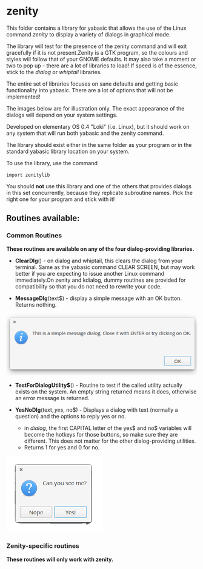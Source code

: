 # zenity

This folder contains a library for yabasic that allows the use of the Linux command *zenity* to display a variety of dialogs in graphical mode.

The library will test for the presence of the zenity command and will exit gracefully if it is not present.Zenity is a GTK program, so the colours and styles will follow that of your GNOME defaults. It may also take a moment or two to pop up - there are a lot of libraries to load! If speed is of the essence, stick to the *dialog* or *whiptail* libraries.

The entire set of libraries focuses on sane defaults and getting basic functionality into yabasic. There are a lot of options that will not be implemented!

The images below are for illustration only. The exact appearance of the dialogs will depend on your system settings.

Developed on elementary OS 0.4 "Loki" (i.e. Linux), but it should work on any system that will run both yabasic and the zenity command.

The library should exist either in the same folder as your program or in the standard yabasic library location on your system.

To use the library, use the command 

    import zenitylib

You should **not** use this library and one of the others that provides dialogs in this set concurrently, because they replicate subroutine names. Pick the right one for your program and stick with it!

## Routines available:

### Common Routines

**These routines are available on any of the four dialog-providing libraries.**

+ **ClearDlg**() - on dialog and whiptail, this clears the dialog from your terminal. Same as the yabasic command CLEAR SCREEN, but may work better if you are expecting to issue another Linux command immediately.On zenity and kdialog, dummy routines are provided for compatibility so that you do not need to rewrite your code.

+ **MessageDlg**(text$) - display a simple message with an OK button. Returns nothing.

![MessageDlg](imgs/MessageDlg.png)

+ **TestForDialogUtility\$**\(\) - Routine to test if the called utility actually exists on the system. An empty string returned means it does, otherwise an error message is returned.

+ **YesNoDlg**(text$,yes$, no$) - Displays a dialog with text (normally a question) and the options to reply yes or no.
    + in *dialog*, the first CAPITAL letter of the yes$ and no$ variables will become the hotkeys for those buttons, so make sure they are different. This does not matter for the other dialog-providing utilities.
    + Returns 1 for yes and 0 for no.

![YesNoDlg](imgs/YesNoDlg.png)


### Zenity-specific routines

**These routines will only work with zenity.**





